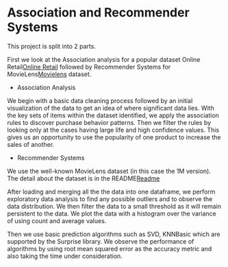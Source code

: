 # Association and Recommender Systems

This project is split into 2 parts.

First we look at the Association analysis for a popular dataset Online Retail[Online Retail](http://archive.ics.uci.edu/ml/machine-learning-databases/00352/Online%20Retail.xlsx) followed by Recommender Systems for MovieLens[Movielens](http://www.grouplens.org/system/files/ml-1m.zip) dataset.

* Association Analysis

We begin with a basic data cleaning process followed by an initial visualization of the data to get an idea of where significant data lies. 
With the key sets of items within the dataset identified, we apply the association rules to discover purchase behavior patterns. Then we filter the rules by looking only at the cases having large life and high confidence values. This gives us an opportunity to use the popularity of one product to increase the sales of another.

* Recommender Systems

We use the well-known MovieLens dataset (in this case the 1M version).
The detail about the dataset is in the README[Readme](http://files.grouplens.org/papers/ml-1m-README.txt)
 
 After loading and merging all the the data into one dataframe, we perform exploratory data analysis to find any possible outliers and to observe the data distribution. We then filter the data to a small threshold as it will remain persistent to the data. We plot the data with a histogram over the variance of using count and average values.
 
 Then we use basic prediction algorithms such as SVD, KNNBasic which are supported by the Surprise library. We observe the performance of algorithms by using root mean squared error as the accuracy metric and also taking the time under consideration.